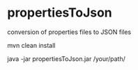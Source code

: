 propertiesToJson
================

conversion of properties files to JSON files

mvn clean install

java -jar propertiesToJson.jar /your/path/
